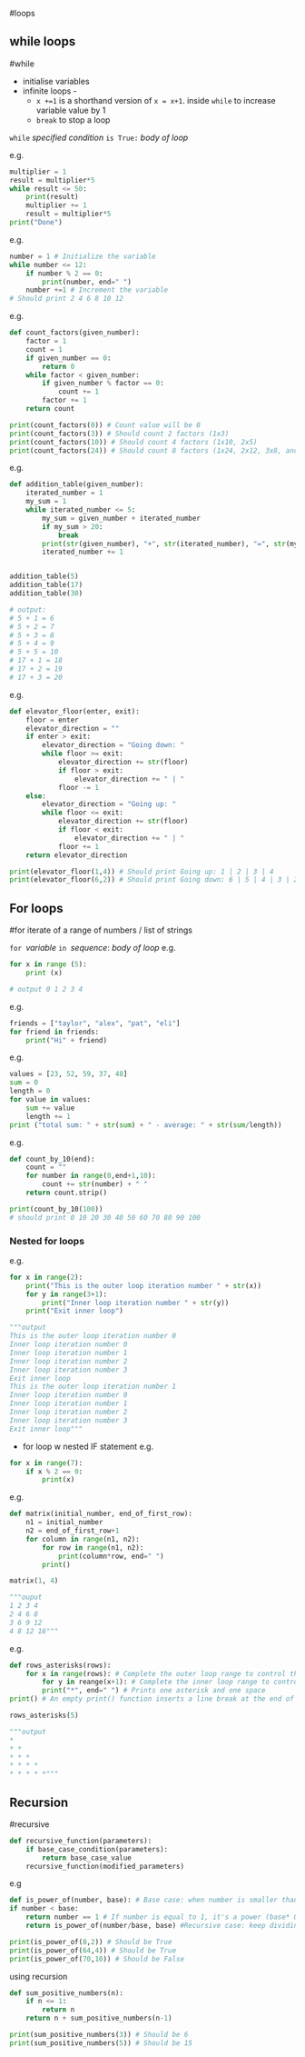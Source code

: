 #loops
## while loops
#while
- initialise variables
- infinite loops - 
	- `x +=1` is a shorthand version of `x = x+1`. inside `while` to increase variable value by 1
	- `break` to stop a loop

`while` *specified condition* `is True:`
*body of loop*

e.g.
```python
multiplier = 1
result = multiplier*5
while result <= 50:
	print(result)
	multiplier += 1
	result = multiplier*5
print("Done") 
```

e.g.
```python
number = 1 # Initialize the variable
while number <= 12:
	if number % 2 == 0:
		print(number, end=" ")
	number +=1 # Increment the variable
# Should print 2 4 6 8 10 12
```

e.g.
```python
def count_factors(given_number):
	factor = 1
	count = 1
	if given_number == 0:
		return 0
	while factor < given_number:
		if given_number % factor == 0:
			count += 1
		factor += 1
	return count

print(count_factors(0)) # Count value will be 0
print(count_factors(3)) # Should count 2 factors (1x3)
print(count_factors(10)) # Should count 4 factors (1x10, 2x5)
print(count_factors(24)) # Should count 8 factors (1x24, 2x12, 3x8, and 4x6).

```

e.g.
```python
def addition_table(given_number):
	iterated_number = 1
	my_sum = 1
	while iterated_number <= 5:
		my_sum = given_number + iterated_number
		if my_sum > 20:
			break
		print(str(given_number), "+", str(iterated_number), "=", str(my_sum))
		iterated_number += 1


addition_table(5)
addition_table(17)
addition_table(30)

# output:
# 5 + 1 = 6 
# 5 + 2 = 7 
# 5 + 3 = 8 
# 5 + 4 = 9 
# 5 + 5 = 10 
# 17 + 1 = 18 
# 17 + 2 = 19 
# 17 + 3 = 20
```

e.g.
```python
def elevator_floor(enter, exit):
	floor = enter
	elevator_direction = ""
	if enter > exit:
		elevator_direction = "Going down: "
		while floor >= exit:
			elevator_direction += str(floor)
			if floor > exit:
				elevator_direction += " | "
			floor -= 1
	else:
		elevator_direction = "Going up: "
		while floor <= exit:
			elevator_direction += str(floor)
			if floor < exit:
				elevator_direction += " | "
			floor += 1
	return elevator_direction

print(elevator_floor(1,4)) # Should print Going up: 1 | 2 | 3 | 4
print(elevator_floor(6,2)) # Should print Going down: 6 | 5 | 4 | 3 | 2

```

## For loops
#for
iterate of a range of numbers / list of strings

`for `*variable* `in `*sequence*:
*body of loop*
e.g. 
```python
for x in range (5):
	print (x)

# output 0 1 2 3 4 
```

e.g.
```python
friends = ["taylor", "alex", "pat", "eli"]
for friend in friends:
	print("Hi" + friend)
```

e.g.
```python
values = [23, 52, 59, 37, 48]
sum = 0
length = 0
for value in values:
	sum += value
	length += 1
print ("total sum: " + str(sum) + " - average: " + str(sum/length))
```

e.g.
```python
def count_by_10(end):
	count = ""
	for number in range(0,end+1,10):
		count += str(number) + " "
	return count.strip()

print(count_by_10(100))
# should print 0 10 20 30 40 50 60 70 80 90 100
```

### Nested for loops

e.g.
```python
for x in range(2):
	print("This is the outer loop iteration number " + str(x))
	for y in range(3+1):
		print("Inner loop iteration number " + str(y))
	print("Exit inner loop")

"""output
This is the outer loop iteration number 0 
Inner loop iteration number 0
Inner loop iteration number 1 
Inner loop iteration number 2 
Inner loop iteration number 3 
Exit inner loop 
This is the outer loop iteration number 1 
Inner loop iteration number 0 
Inner loop iteration number 1 
Inner loop iteration number 2 
Inner loop iteration number 3 
Exit inner loop"""
```


- for loop w nested IF statement
e.g.
```python
for x in range(7):
	if x % 2 == 0:
		print(x)
```

e.g.
```python
def matrix(initial_number, end_of_first_row):
	n1 = initial_number
	n2 = end_of_first_row+1
	for column in range(n1, n2):
		for row in range(n1, n2):
			print(column*row, end=" ")
		print()

matrix(1, 4)

"""ouput
1 2 3 4
2 4 6 8
3 6 9 12
4 8 12 16"""

```

e.g.
```python
def rows_asterisks(rows): 
	for x in range(rows): # Complete the outer loop range to control the number of rows
		for y in reange(x+1): # Complete the inner loop range to control the number of asterisks per row
		print("*", end=" ") # Prints one asterisk and one space
print() # An empty print() function inserts a line break at the end of the row

rows_asterisks(5)

"""output
*
* *
* * *
* * * *
* * * * *"""

```

## Recursion
#recursive
```python
def recursive_function(parameters):
	if base_case_condition(parameters):
		return base_case_value
	recursive_function(modified_parameters)
```

e.g
```python
def is_power_of(number, base): # Base case: when number is smaller than base
if number < base: 
	return number == 1 # If number is equal to 1, it's a power (base* 0)
	return is_power_of(number/base, base) #Recursive case: keep dividing number by base

print(is_power_of(8,2)) # Should be True
print(is_power_of(64,4)) # Should be True
print(is_power_of(70,10)) # Should be False
```

using recursion
```python
def sum_positive_numbers(n):
	if n <= 1:
		return n
	return n + sum_positive_numbers(n-1)

print(sum_positive_numbers(3)) # Should be 6
print(sum_positive_numbers(5)) # Should be 15
```

